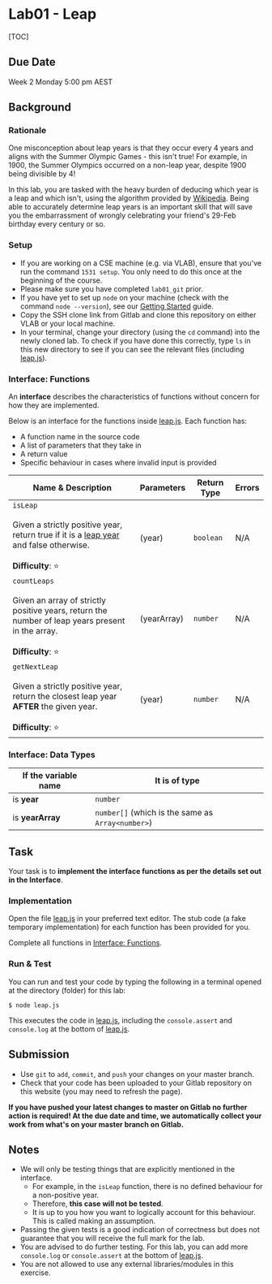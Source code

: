 # Lab01 - Leap

[TOC]

## Due Date

Week 2 Monday 5:00 pm AEST

## Background

### Rationale

One misconception about leap years is that they occur every 4 years and aligns
with the Summer Olympic Games - this isn't true!  For example, in 1900, the
Summer Olympics occurred on a non-leap year, despite 1900 being divisible by 4!

In this lab, you are tasked with the heavy burden of deducing which
year is a leap and which isn't, using the algorithm provided by [Wikipedia](https://en.wikipedia.org/wiki/Leap_year#Algorithm).
Being able to accurately determine leap years is an important skill that will
save you the embarrassment of wrongly celebrating your friend's 29-Feb birthday every century or so.

### Setup

- If you are working on a CSE machine (e.g. via VLAB), ensure that you've run the command `1531 setup`. You only need to do this once at the beginning of the course.
- Please make sure you have completed `lab01_git` prior.
- If you have yet to set up `node` on your machine (check with the command `node --version`), see our [Getting Started](https://webcms3.cse.unsw.edu.au/COMP1531/22T3/resources/78422) guide.
- Copy the SSH clone link from Gitlab and clone this repository on either VLAB or your local machine. 
- In your terminal, change your directory (using the `cd` command) into the newly cloned lab. To check if you have done this correctly, type `ls` in this new directory to see if you can see the relevant files (including [leap.js](leap.js)).

### Interface: Functions

An **interface** describes the characteristics of functions without concern for how they are implemented.

Below is an interface for the functions inside [leap.js](leap.js). Each function has:
* A function name in the source code
* A list of parameters that they take in
* A return value
* Specific behaviour in cases where invalid input is provided

| Name & Description | Parameters | Return Type         | Errors |
|------------------|----------|--------------------|------|
|`isLeap` <br/><br/>Given a strictly positive year, return true if it is a [leap year](https://en.wikipedia.org/wiki/Leap_year#Algorithm) and false otherwise. <br/><br/>**Difficulty**: ⭐ | (year) | `boolean` | N/A |
|`countLeaps` <br/><br/>Given an array of strictly positive years, return the number of leap years present in the array. <br/><br/>**Difficulty**: ⭐ | (yearArray) | `number` | N/A |
|`getNextLeap` <br/><br/>Given a strictly positive year, return the closest leap year **AFTER** the given year. <br/><br/>**Difficulty**: ⭐ | (year) | `number` | N/A |


### Interface: Data Types
| If the variable name | It is of type |
| --- | --- |
| is **year** | `number` |
| is **yearArray** | `number[]` (which is the same as `Array<number>`)


## Task

Your task is to **implement the interface functions as per the details set out in the Interface**.

### Implementation

Open the file [leap.js](./leap.js) in your preferred text editor. The stub code (a fake temporary implementation) for each function has been provided for you.

Complete all functions in [Interface: Functions](#interface-functions).

### Run & Test

You can run and test your code by typing the following in a terminal opened at the directory (folder) for this lab:
```shell
$ node leap.js
```
This executes the code in [leap.js](leap.js), including the `console.assert` and `console.log` at the bottom of [leap.js](leap.js).

## Submission

- Use `git` to `add`, `commit`, and `push` your changes on your master branch.
- Check that your code has been uploaded to your Gitlab repository on this website (you may need to refresh the page).

**If you have pushed your latest changes to master on Gitlab no further action is required! At the due date and time, we automatically collect your work from what's on your master branch on Gitlab.**


## Notes
- We will only be testing things that are explicitly mentioned in the interface. 
    - For example, in the `isLeap` function, there is no defined behaviour for a non-positive year. 
    - Therefore, **this case will not be tested**.
    - It is up to you how you want to logically account for this behaviour. This is called making an assumption.
- Passing the given tests is a good indication of correctness but does not guarantee that you will receive the full mark for the lab.
- You are advised to do further testing. For this lab, you can add more `console.log` or `console.assert` at the bottom of [leap.js](leap.js).
- You are not allowed to use any external libraries/modules in this exercise.
